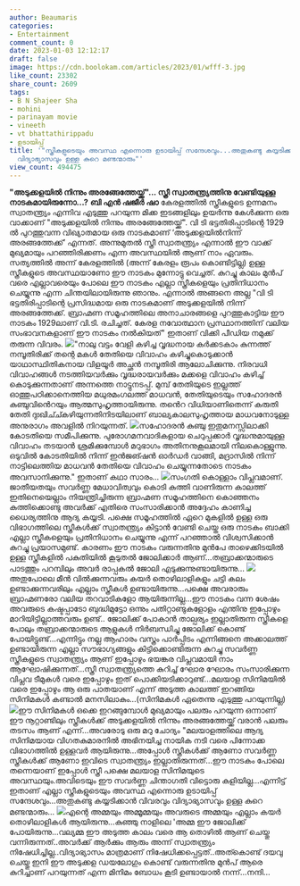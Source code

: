 ```yaml
---
author: Beaumaris
categories:
- Entertainment
comment_count: 0
date: 2023-01-03 12:12:17
draft: false
image: https://cdn.boolokam.com/articles/2023/01/wfff-3.jpg
like_count: 23302
share_count: 2609
tags:
- B N Shajeer Sha
- mohini
- parinayam movie
- vineeth
- vt bhattathirippadu
- ഉടായിപ്പ്
title: '"സ്ത്രീകളുടെയും അവസ്ഥ എന്നൊരു ഉടായിപ്പ് സന്ദേശവും...അതുകണ്ടു കയ്യടിക്കാൻ വിവരവും
  വിദ്യാഭ്യാസവും ഉള്ള കുറെ മണ്ടന്മാരും"'
view_count: 494475
---
```


**"അടുക്കളയിൽ നിന്നും അരങ്ങേത്തേയ്ക്ക്"... സ്ത്രീ സ്വാതന്ത്ര്യത്തിനു വേണ്ടിയുള്ള നാടകമായിരുന്നോ...?** **ബി എൻ ഷജീർ ഷാ** കേരളത്തിൽ സ്ത്രീകളുടെ ഉന്നമനം സ്വാതന്ത്ര്യം എന്നിവ എടുത്തു പറയുന്ന മിക്ക ഇടങ്ങളിലും ഉയർന്നു കേൾക്കുന്ന ഒരു വാക്കാണ് "അടുക്കളയിൽ നിന്നും അരങ്ങേത്തേയ്ക്ക്". വി ടി ഭട്ടതിരിപ്പാടിന്റെ 1929 ൽ പുറത്തുവന്ന വിഖ്യാതമായ ഒരു നാടകമാണ് ‘അടുക്കളയിൽനിന്ന്‌ അരങ്ങത്തേക്ക്‌’ എന്നത്. അന്നുമുതൽ സ്ത്രീ സ്വാതന്ത്ര്യം എന്നാൽ ഈ വാക്ക് മുഖ്യമായും പറഞ്ഞിരിക്കണം എന്ന അവസ്ഥയിൽ ആണ് നാം ഏവരും. സത്യത്തിൽ അന്ന് കേരളത്തിൽ (അന്ന് കേരളം രൂപം കൊണ്ടിട്ടില്ല) ഉള്ള സ്ത്രീകളുടെ അവസ്ഥയാണോ ഈ നാടകം മുന്നോട്ടു വെച്ചത്. കുറച്ചു കാലം മുൻപ് വരെ എല്ലാവരെയും പോലെ ഈ നാടകം എല്ലാ സ്ത്രീകളെയും പ്രതിനിധാനം ചെയ്യുന്നു എന്ന ചിന്തയിലായിരുന്നു ഞാനും. എന്നാൽ അങ്ങനെ അല്ല "വി ടി ഭട്ടതിരിപ്പാടിന്റെ പ്രസിദ്ധമായ ഒരു നാടകമാണ് അടുക്കളയിൽ നിന്ന് അരങ്ങത്തേക്ക്. ബ്രാഹ്മണ സമൂഹത്തിലെ അനാചാരങ്ങളെ പുറത്തുകാട്ടിയ ഈ നാടകം 1929ലാണ് വി.ടി. രചിച്ചത്. കേരള നവോത്ഥാന പ്രസ്ഥാനത്തിന് വലിയ സംഭാവനകളാണ് ഈ നാടകം നൽകിയത്" ഇതാണ് വിക്കി പീഡിയ നമുക്ക് തരുന്ന വിവരം. ![](https://cdn.boolokam.com/articles/2023/01/wfff-3.jpg)"നാലു വട്ടം വേളി കഴിച്ച വൃദ്ധനായ കർക്കടകാം കുന്നത്ത് നമ്പൂതിരിക്ക് തന്റെ മകൾ തേതിയെ വിവാഹം കഴിച്ചുകൊടുക്കാൻ യാഥാസ്ഥിതികനായ വിളയൂർ അച്ഛൻ നമ്പൂതിരി ആലോചിക്കുന്നു. നിരവധി വിവാഹങ്ങൾ നടത്തിയവർക്കും വൃദ്ധരായവർക്കും മക്കളെ വിവാഹം കഴിച്ച് കൊടുക്കുന്നതാണ് അന്നത്തെ നാട്ടുനടപ്പ്. മുമ്പ് തേതിയുടെ ഇല്ലത്ത് ഓത്തുപഠിക്കാനെത്തിയ മധുരമംഗലത്ത് മാധവൻ, തേതിയുടെയും സഹോദരൻ കുഞ്ചുവിൻെറയും ആത്മസുഹൃത്തായിരുന്നു. തൻെറ വിധിയാണിതെന്ന് കരുതി തേതി ദുഃഖിച്ച്കഴിയുന്നതിനിടയിലാണ് ബാല്യകാലസുഹൃത്തായ മാധവനോടുള്ള അനുരാഗം അവളിൽ നിറയുന്നത്. ![](https://cdn.boolokam.com/articles/2023/01/wfff-6-1024x683.jpg)സഹോദരൻ കുഞ്ചു ഇതുമനസ്സിലാക്കി കോടതിയെ സമീപിക്കുന്നു. പുരോഗമനവാദികളായ ചെറുപ്പക്കാർ വൃദ്ധനുമായുള്ള വിവാഹം തടയാൻ ശ്രമിക്കുമ്പോൾ മറുഭാഗം അതിനനുകൂലമായി നിലകൊള്ളുന്നു. ഒടുവിൽ കോടതിയിൽ നിന്ന് ഇൻജങ്ഷൻ ഓർഡർ വാങ്ങി, മദ്രാസിൽ നിന്ന് നാട്ടിലെത്തിയ മാധവൻ തേതിയെ വിവാഹം ചെയ്യുന്നതോടെ നാടകം അവസാനിക്കുന്നു." ഇതാണ് കഥാ സാരം... ![](https://cdn.boolokam.com/articles/2023/01/wfff-5.jpg)സംഗതി കൊള്ളാം വിപ്ലവമാണ്. ജാതീയതയും സവർണ്ണ മേധാവിത്വവും കൊടി കുത്തി വാണിരുന്ന കാലത്ത് ഇതിനെയെല്ലാം നിയന്ത്രിച്ചിരുന്ന ബ്രാഹ്മണ സമൂഹത്തിനെ കൊഞ്ഞനം കുത്തിക്കൊണ്ടു അവർക്ക് എതിരെ സംസാരിക്കാൻ അദ്ദേഹം കാണിച്ച ധൈര്യത്തിനു ആദ്യ കയ്യടി. പക്ഷെ സമൂഹത്തിൽ ഏറെ മുകളിൽ ഉള്ള ഒരു വിഭാഗത്തിലെ സ്ത്രീകൾക്ക് സ്വാതന്ത്ര്യം കിട്ടാൻ വേണ്ടി ചെയ്ത ഒരു നാടകം ബാക്കി എല്ലാ സ്ത്രീകളെയും പ്രതിനിധാനം ചെയ്യുന്നു എന്ന് പറഞ്ഞാൽ വിശ്വസിക്കാൻ കുറച്ചു പ്രയാസമുണ്ട്. കാരണം ഈ നാടകം വരുന്നതിനു മുൻപേ താഴെക്കിടയിൽ ഉള്ള സ്ത്രീകളിൽ പകുതിയിൽ കൂടുതൽ ജോലിക്കാർ ആണ്...തബ്രാക്കന്മാരുടെ പാടത്തും പറമ്പിലും അവർ രാപ്പകൽ ജോലി എടുക്കുന്നുണ്ടായിരുന്നു... ![](https://cdn.boolokam.com/articles/2023/01/wfff-2.jpg)അതുപോലെ മീൻ വിൽക്കുന്നവരും കയർ തൊഴിലാളികളും ചട്ടി കലം ഉണ്ടാക്കുന്നവരിലും എല്ലാം സ്ത്രീകൾ ഉണ്ടായിരുന്നു...പക്ഷെ അവരാരും ബ്രാഹ്മണരോ വലിയ തറവാടികളോ ആയിരുന്നില്ല...ഈ നാടകം വന്ന ശേഷം അവരുടെ കഷ്ടപ്പാടോ ബുദ്ധിമുട്ടോ ഒന്നും പതിറ്റാണ്ടുകളോളം എന്തിനു ഇപ്പോഴും മാറിയിട്ടില്ലാത്തവരും ഉണ്ട്.. ജോലിക്ക് പോകാൻ താല്പര്യം ഇല്ലാതിരുന്ന സ്ത്രീകളെ പോലും തബ്രാക്കന്മാരുടെ ആളുകൾ നിർബന്ധിച്ചു ജോലിക്ക് കൊണ്ട് പോയിട്ടുണ്ട്...എന്നിട്ടും നല്ല ആഹാരം വസ്ത്രം പാർപ്പിടം എന്നിങ്ങനെ അക്കാലത്ത് ഉണ്ടായിരുന്ന എല്ലാ സൗഭാഗ്യങ്ങളും കിട്ടിക്കൊണ്ടിരുന്ന കുറച്ചു സവർണ്ണ സ്ത്രീകളുടെ സ്വാതന്ത്ര്യം ആണ് ഇപ്പോഴും ഭയങ്കര വിപ്ലവമായി നാം ആഘോഷിക്കുന്നത്...സ്ത്രീ സ്വാതന്ത്ര്യത്തെ കുറിച്ച് ഘോര ഘോരം സംസാരിക്കുന്ന വിപ്ലവ ടീമുകൾ വരെ ഇപ്പോഴും ഇത് പൊക്കിയടിക്കാറുണ്ട്...മലയാള സിനിമയിൽ വരെ ഇപ്പോഴും ആ ഒരു പാതയാണ് എന്ന് അടുത്ത കാലത്ത് ഇറങ്ങിയ സിനിമകൾ കണ്ടാൽ മനസിലാകും...(സിനിമകൾ ഏതെന്നു എടുത്തു പറയുന്നില്ല) ![](https://cdn.boolokam.com/articles/2023/01/wfff-1-1024x491.jpg)ഈ സിനിമകൾ ഒക്കെ ഇറങ്ങുമ്പോൾ മുഖ്യമായും പലരും പറയുന്ന ഒന്നാണ് ഈ നൂറ്റാണ്ടിലും സ്ത്രീകൾക്ക് അടുക്കളയിൽ നിന്നും അരങ്ങത്തേയ്ക്ക് വരാൻ പലരും തടസം ആണ് എന്ന്...അവരോടു ഒരു മറു ചോദ്യം "മലയാളത്തിലെ ആദ്യ സിനിമയായ വിഗതകുമാരനിൽ അഭിനയിച്ച നായിക നടി വരെ പിന്നോക്ക വിഭാഗത്തിൽ ഉള്ളവർ ആയിരുന്നു...അപ്പോൾ സ്ത്രീകൾക്ക് ആണോ സവർണ്ണ സ്ത്രീകൾക്ക് ആണോ ഇവിടെ സ്വാതന്ത്ര്യം ഇല്ലാതിരുന്നത്...ഈ നാടകം പോലെ തന്നെയാണ് ഇപ്പോൾ സ്ത്രീ പക്ഷെ മലയാള സിനിമയുടെ അവസ്ഥയും.അവിടെയും ഈ സവർണ്ണ ചിന്താഗതി വിട്ടൊരു കളിയില്ല...എന്നിട്ട് ഇതാണ് എല്ലാ സ്ത്രീകളുടെയും അവസ്ഥ എന്നൊരു ഉടായിപ്പ് സന്ദേശവും...അതുകണ്ടു കയ്യടിക്കാൻ വിവരവും വിദ്യാഭ്യാസവും ഉള്ള കുറെ മണ്ടന്മാരും... ![](https://cdn.boolokam.com/articles/2023/01/wfff-1.jpeg)എന്റെ അമ്മയും അമ്മൂമ്മയും അവരുടെ അമ്മയും എല്ലാം കയർ തൊഴിലാളികൾ ആയിരുന്നു...കുഞ്ഞു നാളിലെ 'അമ്മ ഈ ജോലിക്ക് പോയിരുന്നു...വല്യമ്മ ഈ അടുത്ത കാലം വരെ ആ തൊഴിൽ ആണ് ചെയ്തു വന്നിരുന്നത്..അവർക്ക് ആർക്കും ആരും അന്ന് സ്വാതന്ത്ര്യം നിഷേധിച്ചില്ല..വിദ്യാഭ്യാസം മാത്രമാണ് നിഷേധിക്കപ്പെട്ടത്..അത്കൊണ്ട് ദയവു ചെയ്തു ഇനി ഈ അടുക്കള ഡയലോഗും കൊണ്ട് വരുന്നതിനു മുൻപ് ആരെ കുറിച്ചാണ് പറയുന്നത് എന്ന മിനിമം ബോധം കൂടി ഉണ്ടായാൽ നന്ന്...നന്ദി...